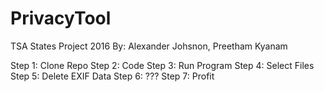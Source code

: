 # PrivacyTool
TSA States Project 2016
By: Alexander Johsnon, Preetham Kyanam

Step 1: Clone Repo
Step 2: Code
Step 3: Run Program
Step 4: Select Files
Step 5: Delete EXIF Data
Step 6: ???
Step 7: Profit
